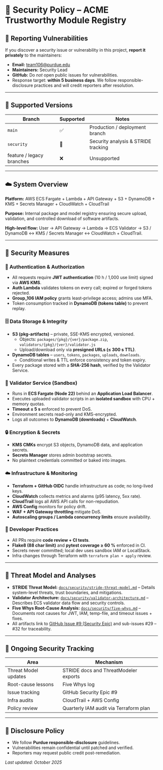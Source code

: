 # 🔐 Security Policy – ACME Trustworthy Module Registry

## 📣 Reporting Vulnerabilities

If you discover a security issue or vulnerability in this project, **report it privately** to the maintainers:

- **Email:** team106@purdue.edu
- **Maintainers:** Security Lead
- **GitHub:** Do _not_ open public issues for vulnerabilities.
- Response target: **within 5 business days**.
  We follow responsible-disclosure practices and will credit reporters after resolution.

---

## 🧩 Supported Versions

| Branch                    | Supported | Notes                               |
| ------------------------- | --------- | ----------------------------------- |
| `main`                    | ✅        | Production / deployment branch      |
| `security`                | 🧪        | Security analysis & STRIDE tracking |
| feature / legacy branches | ❌        | Unsupported                         |

---

## ☁️ System Overview

**Platform:** AWS ECS Fargate + Lambda + API Gateway + S3 + DynamoDB + KMS + Secrets Manager + CloudWatch + CloudTrail

**Purpose:** Internal package and model registry ensuring secure upload, validation, and controlled download of software artifacts.

**High-level flow:**
User → API Gateway → Lambda → ECS Validator → S3 / DynamoDB ↔ KMS / Secrets Manager ↔ CloudWatch + CloudTrail.

---

## 🧱 Security Measures

### 🔑 Authentication & Authorization

- All requests require **JWT authentication** (10 h / 1,000 use limit) signed via **AWS KMS**.
- **Auth Lambda** validates tokens on every call; expired or forged tokens rejected.
- **Group_106 IAM policy** grants least-privilege access; admins use MFA.
- Token consumption tracked in **DynamoDB (tokens table)** to prevent replay.

### 🗄️ Data Storage & Integrity

- **S3 (pkg-artifacts)** – private, SSE-KMS encrypted, versioned.
  - Objects: `packages/{pkg}/{ver}/package.zip`, `validators/{pkg}/{ver}/validator.js`
  - Upload/download only via **presigned URLs (≤ 300 s TTL)**.
- **DynamoDB tables** – `users`, `tokens`, `packages`, `uploads`, `downloads`.
  - Conditional writes & TTL enforce consistency and token expiry.
- Every package stored with a **SHA-256 hash**, verified by the Validator Service.

### 🧠 Validator Service (Sandbox)

- Runs in **ECS Fargate (Node 22)** behind an **Application Load Balancer**.
- Executes uploaded validator scripts in an **isolated sandbox** with CPU + memory quotas.
- **Timeout ≤ 5 s** enforced to prevent DoS.
- Environment secrets read-only and KMS-encrypted.
- Logs all outcomes to **DynamoDB (downloads)** + **CloudWatch**.

### 🔒 Encryption & Secrets

- **KMS CMKs** encrypt S3 objects, DynamoDB data, and application secrets.
- **Secrets Manager** stores admin bootstrap secrets.
- No plaintext credentials committed or baked into images.

### ☁️ Infrastructure & Monitoring

- **Terraform + GitHub OIDC** handle infrastructure as code; no long-lived keys.
- **CloudWatch** collects metrics and alarms (p95 latency, 5xx rate).
- **CloudTrail** logs all AWS API calls for non-repudiation.
- **AWS Config** monitors for policy drift.
- **WAF + API Gateway throttling** mitigate DoS.
- **Autoscaling groups / Lambda concurrency limits** ensure availability.

### 🧰 Developer Practices

- All PRs require **code review + CI tests**.
- **Flake8 (88 char limit)** and **pytest coverage ≥ 60 %** enforced in CI.
- Secrets never committed; local dev uses sandbox IAM or LocalStack.
- Infra changes through Terraform with `terraform plan + apply` review.

---

## 🧠 Threat Model and Analyses

- **STRIDE Threat Model:** [`docs/security/stride-threat-model.md`](docs/security/stride-threat-model.md)
  – Details system-level threats, trust boundaries, and mitigations.
- **Validator Architecture:** [`docs/security/validator-architecture.md`](docs/security/validator-architecture.md)
  – Describes ECS validator data flow and security controls.
- **Five Whys Root-Cause Analysis:** [`docs/security/five-whys.md`](docs/security/five-whys.md)
  – Documents root causes for JWT, IAM, temp-file, and timeout issues + fixes.
- All artifacts link to [GitHub Issue #9 (Security Epic)](../../issues/9) and sub-issues #29 – #32 for traceability.

---

## 🧱 Ongoing Security Tracking

| Area                 | Mechanism                              |
| -------------------- | -------------------------------------- |
| Threat Model updates | STRIDE docs and ThreatModeler exports  |
| Root-cause lessons   | Five Whys log                          |
| Issue tracking       | GitHub Security Epic #9                |
| Infra audits         | CloudTrail + AWS Config                |
| Policy review        | Quarterly IAM audit via Terraform plan |

---

## 🧭 Disclosure Policy

- We follow **Purdue responsible-disclosure** guidelines.
- Vulnerabilities remain confidential until patched and verified.
- Reporters may request public credit post-remediation.

_Last updated: October 2025_

